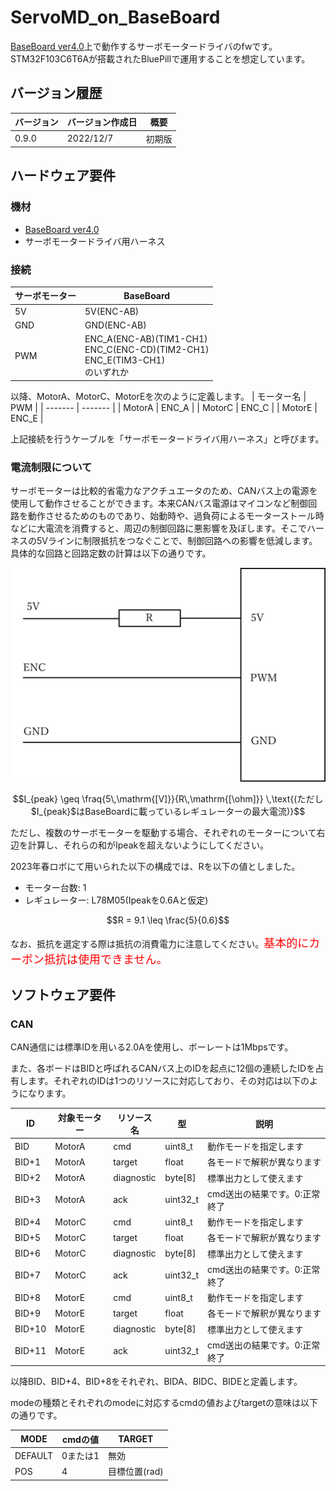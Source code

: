# ServoMD_on_BaseBoard
[BaseBoard ver4.0](https://github.com/tk20e/Base-Board-ver4.0-hw)上で動作するサーボモータードライバのfwです。STM32F103C6T6Aが搭載されたBluePillで運用することを想定しています。

## バージョン履歴
|バージョン | バージョン作成日 | 概要 |
| ------- | ------- | ------- |
| 0.9.0 | 2022/12/7 | 初期版 |

## ハードウェア要件
### 機材
- [BaseBoard ver4.0](https://github.com/tk20e/Base-Board-ver4.0-hw.git)
- サーボモータードライバ用ハーネス

### 接続
| サーボモーター | BaseBoard |
| ------- | ------- |
| 5V | 5V(ENC-AB) |
| GND | GND(ENC-AB) |
| PWM | ENC_A(ENC-AB)(TIM1-CH1)<br>ENC_C(ENC-CD)(TIM2-CH1)<br>ENC_E(TIM3-CH1)<br>のいずれか |


以降、MotorA、MotorC、MotorEを次のように定義します。
| モーター名 | PWM |
| ------- | ------- |
| MotorA | ENC_A |
| MotorC | ENC_C |
| MotorE | ENC_E |


上記接続を行うケーブルを「サーボモータードライバ用ハーネス」と呼びます。

### 電流制限について
サーボモーターは比較的省電力なアクチュエータのため、CANバス上の電源を使用して動作させることができます。本来CANバス電源はマイコンなど制御回路を動作させるためのものであり、始動時や、過負荷によるモーターストール時などに大電流を消費すると、周辺の制御回路に悪影響を及ぼします。そこでハーネスの5Vラインに制限抵抗をつなぐことで、制御回路への影響を低減します。具体的な回路と回路定数の計算は以下の通りです。

![circuit.png](circuit.png)

```math
I_{peak} \geq \fraq{5\,\mathrm{[V]}}{R\,\mathrm{[\ohm]}} \,\text{(ただし$I_{peak}$はBaseBoardに載っているレギュレーターの最大電流)}
```
ただし、複数のサーボモーターを駆動する場合、それぞれのモーターについて右辺を計算し、それらの和がIpeakを超えないようにしてください。

2023年春ロボにて用いられた以下の構成では、Rを以下の値としました。
- モーター台数: 1
- レギュレーター: L78M05(Ipeakを0.6Aと仮定)

```math
R = 9.1 \leq \frac{5}{0.6}
```

なお、抵抗を選定する際は抵抗の消費電力に注意してください。<span style="color: red; font-size: large;">基本的にカーボン抵抗は使用できません。</span>

## ソフトウェア要件
### CAN
CAN通信には標準IDを用いる2.0Aを使用し、ボーレートは1Mbpsです。

また、各ボードはBIDと呼ばれるCANバス上のIDを起点に12個の連続したIDを占有します。それぞれのIDは1つのリソースに対応しており、その対応は以下のようになります。

| ID | 対象モーター | リソース名 | 型 | 説明 |
| -------- | ------- | -------- | ------- | ------- |
| BID | MotorA | cmd | uint8_t | 動作モードを指定します |
| BID+1 | MotorA | target | float | 各モードで解釈が異なります |
| BID+2 | MotorA | diagnostic | byte[8] | 標準出力として使えます |
| BID+3 | MotorA | ack | uint32_t | cmd送出の結果です。0:正常終了 |
| BID+4 | MotorC | cmd | uint8_t | 動作モードを指定します |
| BID+5 | MotorC | target | float | 各モードで解釈が異なります |
| BID+6 | MotorC | diagnostic | byte[8] | 標準出力として使えます |
| BID+7 | MotorC | ack | uint32_t | cmd送出の結果です。0:正常終了 |
| BID+8 | MotorE | cmd | uint8_t | 動作モードを指定します |
| BID+9 | MotorE | target | float | 各モードで解釈が異なります |
| BID+10 | MotorE | diagnostic | byte[8] | 標準出力として使えます |
| BID+11 | MotorE | ack | uint32_t | cmd送出の結果です。0:正常終了 |

以降BID、BID+4、BID+8をそれぞれ、BIDA、BIDC、BIDEと定義します。

modeの種類とそれぞれのmodeに対応するcmdの値およびtargetの意味は以下の通りです。

| MODE | cmdの値 | TARGET |
| ------- | ------- | ------- |
| DEFAULT | 0または1 | 無効 |
| POS | 4 | 目標位置(rad) |